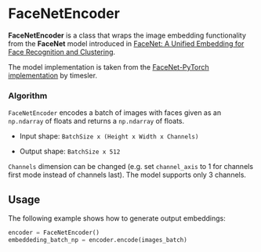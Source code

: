 # FaceNetEncoder

**FaceNetEncoder** is a class that wraps the image embedding functionality from the **FaceNet** model introduced in [FaceNet: A Unified Embedding for Face Recognition and Clustering](https://arxiv.org/abs/1503.03832).

The model implementation is taken from the [FaceNet-PyTorch implementation](https://github.com/timesler/facenet-pytorch) by timesler.

### Algorithm

`FaceNetEncoder` encodes a batch of images with faces given as an `np.ndarray` of floats and returns a `np.ndarray` of floats.

- Input shape: `BatchSize x (Height x Width x Channels)`

- Output shape: `BatchSize x 512`

`Channels` dimension can be changed (e.g. set `channel_axis` to 1 for channels first mode instead of channels last). The model supports only 3 channels.

## Usage

The following example shows how to generate output embeddings:
```python 
encoder = FaceNetEncoder()
embeddeding_batch_np = encoder.encode(images_batch)    
```
